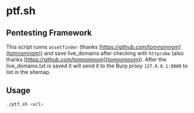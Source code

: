 # ptf.sh
## Pentesting Framework
This script runns `assetfinder` (thanks [https://github.com/tomnomnom](tomnomnom)) and save live_domains after checking with `httprobe` (also thanks [https://github.com/tomnomnom](tomnomnom)). After the live_domains.txt is saved it will send it to the Burp proxy `127.0.0.1:8080` to list in the sitemap.

## Usage
```bash
./ptf.sh <url>
```
